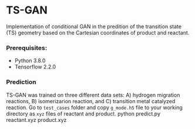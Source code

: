 # TS-GAN
Implementation of conditional GAN in the predition of the transition state (TS) geometry based on the Cartesian coordinates of product and reactant. 

### Prerequisites:
* Python 3.8.0
* Tensorflow 2.2.0

### Prediction
TS-GAN was trained on three different data sets: A) hydrogen migration reactions, B) isomerizarion reaction, and C) transition metal catalyzed reaction. 
Go to `test_cases` folder and copy `g_mode.h5` file to your working directory as `xyz` files of reactant and product.
  python predict.py reactant.xyz product.xyz

